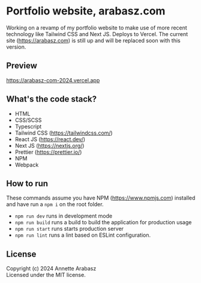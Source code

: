 # Portfolio website, arabasz.com

Working on a revamp of my portfolio website to make use of more recent technology like Tailwind CSS and Next JS. Deploys to Vercel. The current site (https://arabasz.com) is still up and will be replaced soon with this version.

## Preview
https://arabasz-com-2024.vercel.app

## What's the code stack?
* HTML
* CSS/SCSS
* Typescript
* Tailwind CSS (https://tailwindcss.com/)
* React JS (https://react.dev/)
* Next JS (https://nextjs.org/)
* Prettier (https://prettier.io/)
* NPM
* Webpack

## How to run
These commands assume you have NPM (https://www.npmjs.com) installed and have run a `npm i` on the root folder.
* `npm run dev` runs in development mode
* `npm run build` runs a build to build the application for production usage
* `npm run start` runs starts  production server
* `npm run lint` runs a lint based on ESLint configuration.

## License
Copyright (c) 2024 Annette Arabasz  
Licensed under the MIT license.
